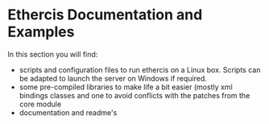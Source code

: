 Ethercis Documentation and Examples
=

In this section you will find:

- scripts and configuration files to run ethercis on a Linux box. Scripts can be adapted to launch the server on  Windows if required.
- some pre-compiled libraries to make life a bit easier (mostly xml bindings classes and one to avoid conflicts with the patches from the core module
- documentation and readme's